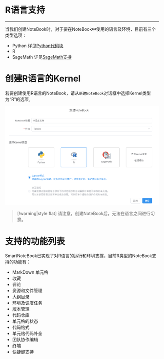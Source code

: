 # R语言支持
---

当我们创建NoteBook时，对于要在NoteBook中使用的语言及环境，目前有三个类型选项：
- Python 详见<a href="./Python.md" title="Python代码块">Python代码块</a>
- R
- SageMath 详见<a href="./SageMath.md" title="SageMath支持">SageMath支持</a>

# 创建R语言的Kernel

若要创建使用R语言的NoteBook，请从`新建NoteBook`对话框中选择Kernel类型为“R”的选项。

![picture 1](../images/R%E8%AF%AD%E8%A8%80%E6%94%AF%E6%8C%81kernel.png)  


> [!warning|style:flat]
> 请注意，创建NoteBook后，无法在语言之间进行切换。


# 支持的功能列表

SmartNoteBook已实现了对R语言的运行和环境支撑，目前R类型的NoteBook支持的功能有：

- MarkDown 单元格
- 收藏
- 评论
- 资源和文件管理
- 大纲目录
- 环境及调度任务
- 版本管理
- 代码仓库
- 单元格的状态
- 代码格式
- 单元格代码补全
- 团队协作编辑
- 终端
- 快捷键支持